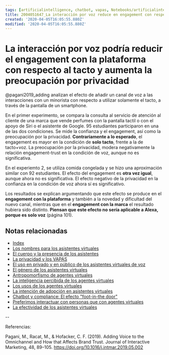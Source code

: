 ```yaml
---
tags: [artificialintelligence, chatbot, vapas, Notebooks/artificialintelligence, virtualagents, voice]
title: 2004051647_La interacción por voz reduce en engagement con respecto al tacto y aumenta la preocupación por privacidad
created: '2020-04-05T16:05:55.880Z'
modified: '2020-04-05T16:05:55.880Z'
---
```


# La interacción por voz podría reducir el engagement con la plataforma con respecto al tacto y aumenta la preocupación por privacidad

@pagani2019_adding analizan el efecto de añadir un canal de voz a las interacciones con un minorista con respecto a utilizar solamente el tacto,  a través de la pantalla de un smartphone.

En el primer experimento, se compara la consulta al servicio de atención al cliente de una marca que vende perfumes con la pantalla tactil o con el apoyo de Siri o el asistente de Google. 95 estudiantes participaron en una de las dos condiciones. Se mide la confianza y el engagement, así como la preocupación por la privacidad. **Contrariamente a lo esperado**, el engagement es mayor en la condición de **solo tacto**, frente a la de tacto+voz. La preocupación por la privacidad, modera negativamente la relación engagement-trust en la condición de voz, aunque no es significativa.

En el experiemto 2, se utiliza comida congelada y se hizo una aproximación similar con 92 estudiantes. El efecto del engagement es **otra vez igual**, aunque ahora no es significativa. El efecto negativo de la privacidad en la confianza en la condición de voz ahora sí es significativo.

Los resultados se explican argumentando que este efecto se produce en el **engagement con la plataforma** y también a la novedad y dificultad del nuevo canal, mientras que en el **engagement con la marca** el resultado hubiera sido distinto. **Piensan que este efecto no sería aplicable a Alexa, porque es solo voz** (página 101).

## Notas relacionadas

- [Index](_2003101705_index.md)
- [Los nombres para los asistentes virtuales](2004030718_nombresasistentesvirtuales.md)
- [El cuerpo y la presencia de los asistentes](2004040921_cuerpo_presencia_fisica_asistentes_virtuales.md)
- [La privacidad y los VAPAS](2004170957_laprivacidadylosVAPAS.md)
- [El uso en privado y en público de los asistentes virtuales de voz](2004070858_uso_privado_publico_asistentes.md)
- [El género de los asistentes virtuales](2004051710_genero_asistentes_virtuales.md)
- [Antropomorfismo de agentes virtuales](2004060734_antropomorfismo_vapas.md)
- [La inteligencia percibida de los agentes virtuales](2004060750_inteligencia_percibida_agentes_virtuales.md)
- [Los usos de los agentes virtuales](2004060821_usos_virtual_agents_sistemas_duales.md)
- [La intención de adopción en asistentes virtuales](2004060832_intencion_adopcion_agente_virtual.md)
- [Chatbot y compliance: El efecto "foot-in-the door"](2003241149_chatbots_footinthedoor_y_compliance.md)
- [Preferimos interactuar con personas que con agentes virtuales](2004041604_preferimos_comprar_personas_chatbot.md)
- [La efectividad de los asistentes virtuales](2004041632_efectividad_chatbots.md)

--

Referencias:

Pagani, M., Racat, M., & Hofacker, C. F. (2019). Adding Voice to the Omnichannel and How that Affects Brand Trust. Journal of Interactive Marketing, 48, 89–105. https://doi.org/10.1016/j.intmar.2019.05.002